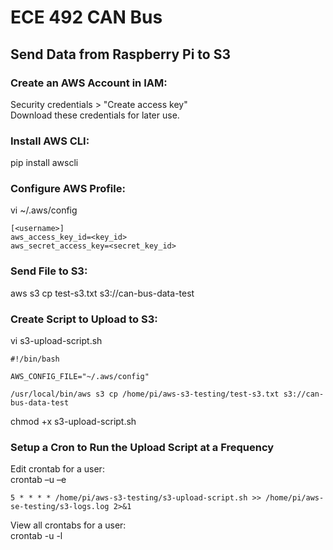 # ECE 492 CAN Bus

## Send Data from Raspberry Pi to S3

### Create an AWS Account in IAM:  
Security credentials > "Create access key"  
Download these credentials for later use.


### Install AWS CLI:  
pip install awscli


### Configure AWS Profile:  
vi ~/.aws/config  
```
[<username>]
aws_access_key_id=<key_id>
aws_secret_access_key=<secret_key_id>
```


### Send File to S3:  
aws s3 cp test-s3.txt s3://can-bus-data-test


### Create Script to Upload to S3:  
vi s3-upload-script.sh  
```
#!/bin/bash

AWS_CONFIG_FILE="~/.aws/config"

/usr/local/bin/aws s3 cp /home/pi/aws-s3-testing/test-s3.txt s3://can-bus-data-test
```

chmod +x s3-upload-script.sh


### Setup a Cron to Run the Upload Script at a Frequency  
Edit crontab for a user:  
crontab –u <username> –e  

```
5 * * * * /home/pi/aws-s3-testing/s3-upload-script.sh >> /home/pi/aws-se-testing/s3-logs.log 2>&1
```

View all crontabs for a user:  
crontab -u <username> -l

